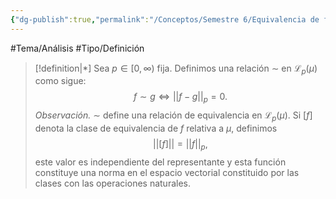 ```yaml
---
{"dg-publish":true,"permalink":"/Conceptos/Semestre 6/Equivalencia de funciones en Lp/"}
---
```


#Tema/Análisis  #Tipo/Definición 

> [!definition|*]
> Sea $p \in [0,\infty)$ fija. Definimos una relación $\sim$ en $\mathcal{L}_{p}(\mu)$ como sigue:
> $$f \sim g \iff \lvert\lvert f-g \rvert\rvert_{p}=0.$$
> *Observación.* $\sim$ define una relación de equivalencia en $\mathcal{L}_{p}(\mu)$. Si $[f]$ denota la clase de equivalencia de $f$ relativa a $\mu$, definimos
> $$\lvert\lvert [f] \rvert\rvert=\lvert\lvert f \rvert\rvert_{p},$$
> este valor es independiente del representante y esta función constituye una norma en el espacio vectorial constituido por las clases con las operaciones naturales.
>